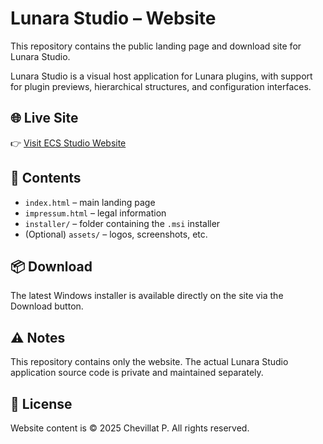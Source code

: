 # Lunara Studio – Website

This repository contains the public landing page and download site for Lunara Studio.

Lunara Studio is a visual host application for Lunara plugins, with support for plugin previews, hierarchical structures, and configuration interfaces.

## 🌐 Live Site
👉 [Visit ECS Studio Website](https://chevp.github.io/lunara-studio-site/)

## 📁 Contents

- `index.html` – main landing page  
- `impressum.html` – legal information  
- `installer/` – folder containing the `.msi` installer  
- (Optional) `assets/` – logos, screenshots, etc.

## 📦 Download
The latest Windows installer is available directly on the site via the Download button.

## ⚠️ Notes
This repository contains only the website.
The actual Lunara Studio application source code is private and maintained separately.

## 📄 License
Website content is © 2025 Chevillat P. All rights reserved.
